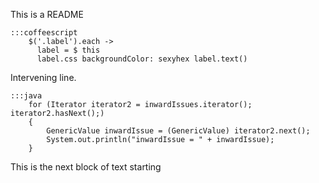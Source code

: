  This is a README

    :::coffeescript
        $('.label').each ->
          label = $ this
          label.css backgroundColor: sexyhex label.text()

Intervening line.

    :::java
        for (Iterator iterator2 = inwardIssues.iterator(); iterator2.hasNext();)
        {
            GenericValue inwardIssue = (GenericValue) iterator2.next();
            System.out.println("inwardIssue = " + inwardIssue);
        }

This is the next block of text starting
